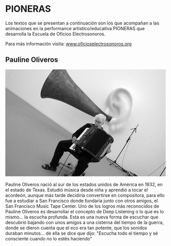 # PIONERAS
Los textos que se presentan a continuación son los que acompañan a las animaciones en la performance artistico/educativa PIONERAS que desarrolla la Escuela de Oficios Electrosonoros.

Para más información visita:
www.oficioselectrosonoros.org

## Pauline Oliveros

![alt text](/fotos/pauline.jpg)

Pauline Oliveros nació al sur de los estados unidos de América en 1932, en el estado de Texas.  Estudió música desde niña y aprendió a tocar el acordeón, aunque más tarde decidiría convertirse en compositora, para ello fue a estudiar a San Francisco donde fundaría junto con otros amigos, el San Francisco Music Tape Center. Uno de los logros más reconocidos de Pauline Oliveros es desarrollar el concepto de Deep Listening o lo que es lo mismo... la escucha profunda. Esta es una nueva forma de escuchar que descubrió bajando con unos amigos a una cisterna del tiempo de la guerra, donde se dieron cuenta que el eco era tan potente, que los sonidos duraban minutos... de ella se dice que dijo: "Escucha todo el tiempo y sé consciente cuando no lo estés haciendo"

